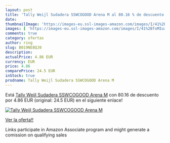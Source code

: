 ```yaml
---
layout: post
title: 'Tally Weijl Sudadera SSWCOGOOD Arena M al 80.16 % de descuento'
date: 
thumbnailImage: 'https://images-eu.ssl-images-amazon.com/images/I/41%2BfoMIuxCL._SL200_.jpg'
images: [ 'https://images-eu.ssl-images-amazon.com/images/I/41%2BfoMIuxCL._SL200_.jpg' ]
comments: true
category: ofertas
author: ring
slug: B019NE8QJ0
description:
actualPrice: 4.86 EUR
currency: EUR
price: 4.86
comparePrice: 24.5 EUR
inStock: true
prodname: Tally Weijl Sudadera SSWCOGOOD Arena M
---
```


Está [Tally Weijl Sudadera SSWCOGOOD Arena M](https://www.amazon.es/dp/B019NE8QJ0/?tag=tolees-21) con 80.16 de descuento por 4.86 EUR (original: 24.5 EUR) en el siguiente enlace!

[![Tally Weijl Sudadera SSWCOGOOD Arena M](https://images-eu.ssl-images-amazon.com/images/I/41%2BfoMIuxCL._SL200_.jpg)](https://www.amazon.es/dp/B019NE8QJ0/?tag=tolees-21)

[Ver la oferta!!](https://www.amazon.es/dp/B019NE8QJ0/?tag=tolees-21)

Links participate in Amazon Associate program and might generate a comission on qualifying sales


